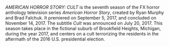 _AMERICAN HORROR STORY: CULT_ is the seventh season of the FX horror anthology television series _American Horror Story_, created by Ryan Murphy and Brad Falchuk. It premiered on September 5, 2017, and concluded on November 14, 2017. The subtitle _Cult_ was announced on July 20, 2017. This season takes place in the fictional suburb of Brookfield Heights, Michigan, during the year 2017, and centers on a cult terrorizing the residents in the aftermath of the 2016 U.S. presidential election.
